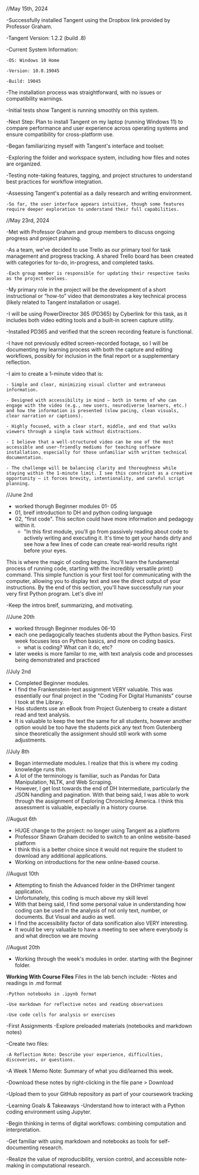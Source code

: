 //May 15th, 2024

-Successfully installed Tangent using the Dropbox link provided by Professor Graham.

-Tangent Version: 1.2.2 (build .8)

-Current System Information:

	-OS: Windows 10 Home

	-Version: 10.0.19045

	-Build: 19045

-The installation process was straightforward, with no issues or compatibility warnings.

-Initial tests show Tangent is running smoothly on this system.

-Next Step: Plan to install Tangent on my laptop (running Windows 11) to compare performance and user experience across operating systems and ensure compatibility for cross-platform use.

-Began familiarizing myself with Tangent's interface and toolset:

-Exploring the folder and workspace system, including how files and notes are organized.

-Testing note-taking features, tagging, and project structures to understand best practices for workflow integration.

-Assessing Tangent's potential as a daily research and writing environment.

	-So far, the user interface appears intuitive, though some features require deeper exploration to understand their full capabilities.


//May 23rd, 2024

-Met with Professor Graham and group members to discuss ongoing progress and project planning.

-As a team, we’ve decided to use Trello as our primary tool for task management and progress tracking. A shared Trello board has been created with categories for to-do, in-progress, and completed tasks. 
	
	-Each group member is responsible for updating their respective tasks as the project evolves.

-My primary role in the project will be the development of a short instructional or “how-to” video that demonstrates a key technical process (likely related to Tangent installation or usage).

-I will be using PowerDirector 365 (PD365) by Cyberlink for this task, as it includes both video editing tools and a built-in screen capture utility.

-Installed PD365 and verified that the screen recording feature is functional.

-I have not previously edited screen-recorded footage, so I will be documenting my learning process with both the capture and editing workflows, possibly for inclusion in the final report or a supplementary reflection.

-I aim to create a 1-minute video that is:

	- Simple and clear, minimizing visual clutter and extraneous information.

	- Designed with accessibility in mind — both in terms of who can engage with the video (e.g., new users, neurodiverse learners, etc.) and how the information is presented (slow pacing, clean visuals, clear narration or captions).

	- Highly focused, with a clear start, middle, and end that walks viewers through a single task without distractions.

	- I believe that a well-structured video can be one of the most accessible and user-friendly mediums for teaching software installation, especially for those unfamiliar with written technical documentation.

	- The challenge will be balancing clarity and thoroughness while staying within the 1-minute limit. I see this constraint as a creative opportunity — it forces brevity, intentionality, and careful script planning.

//June 2nd
- worked thorugh Beginner modules 01- 05
- 01, breif introduction to DH and python coding language
- 02, "first code". This seciton could have more information and pedagogy within it. 
	-  "In this first module, you'll go from passively reading about code to actively writing and executing it. It's time to get your hands dirty and see how a few lines of code can create real-world results right before your eyes.

This is where the magic of coding begins. You'll learn the fundamental process of running code, starting with the incredibly versatile print() command. This simple function is your first tool for communicating with the computer, allowing you to display text and see the direct output of your instructions. By the end of this section, you'll have successfully run your very first Python program. Let's dive in!

-Keep the intros breif, summarizing, and motivating. 

//June 20th 
- worked through Beginner modules 06-10
- each one pedagogically teaches students about the Python basics. First week focuses less on Python basics, and more on coding basics.
	- what is coding? What can it do, etc?
- later weeks is more familar to me, with text analysis code and processes being demonstrated and practiced

//July 2nd
- Completed Beginner modules. 
- I find the Frankenstein-text assignment VERY valuable. This was essentially our final project in the "Coding For Digital Humanists" course I took at the Library.
- Has students use an eBook from Project Gutenberg to create a distant read and text analysis.
- It is valuable to keep the text the same for all students, however another option would be too have the students pick any text from Gutenberg since theoretically the assignment should still work with some adjustments. 

//July 8th
- Began intermediate modules. I realize that this is where my coding knowledge runs thin.
- A lot of the terminology is familiar, such as Pandas for Data Manipulation, NLTK, and Web Scraping.
- However, I get lost towards the end of DH Intermediate, particularly the JSON handling and pagination. With that being said, I was able to work through the assignment of Exploring Chronicling America. I think this assessment is valuable, expecially in a history course.

//August 6th
- HUGE change to the project: no longer using Tangent as a platform
- Professor Shawn Graham decided to switch to an online website-based platform
- I think this is a better choice since it would not require the student to download any additional applications. 
- Working on introductions for the new online-based course.

//August 10th
- Attempting to finish the Advanced folder in the DHPrimer tangent application.
- Unfortunately, this coding is much above my skill level
- With that being said, I find some personal value in understanding how coding can be used in the analysis of not only text, number, or documents. But Visual and audio as well.
- I find the accessibility factor of data sonification also VERY interesting. 
- It would be very valuable to have a meeting to see where everybody is and what direction we are moving

//August 20th
- Working through the week's modules in order. starting with the Beginner folder.
 
 **Working With Course Files**
Files in the lab bench include:
	-Notes and readings in .md format

	-Python notebooks in .ipynb format

	-Use markdown for reflective notes and reading observations

	-Use code cells for analysis or exercises

-First Assignments
	-Explore preloaded materials (notebooks and markdown notes)

-Create two files:

	-A Reflection Note: Describe your experience, difficulties, discoveries, or questions.

-A Week 1 Memo Note: Summary of what you did/learned this week.

-Download these notes by right-clicking in the file pane > Download

-Upload them to your GitHub repository as part of your coursework tracking

-Learning Goals & Takeaways
	-Understand how to interact with a Python coding environment using Jupyter.

-Begin thinking in terms of digital workflows: combining computation and interpretation.

-Get familiar with using markdown and notebooks as tools for self-documenting research.

-Realize the value of reproducibility, version control, and accessible note-making in computational research.


